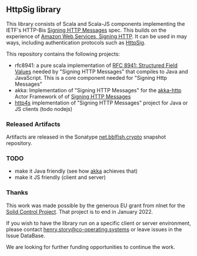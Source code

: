 ## HttpSig library

This library consists of Scala and Scala-JS components implementing the
IETF's HTTP-Bis [Signing HTTP Messages](https://httpwg.org/http-extensions/draft-ietf-httpbis-message-signatures.html)
spec. This builds on the experience of [Amazon Web Services, Signing HTTP](https://docs.aws.amazon.com/general/latest/gr/sigv4_signing.html).
It can be used in may ways, including authentication protocols such as
[HttpSig](https://github.com/solid/authentication-panel/blob/main/proposals/HttpSignature.md).

This repository contains the following projects:

* rfc8941: a pure scala implementation
  of [RFC 8941: Structured Field Values](https://datatracker.ietf.org/doc/html/rfc8941) 
  needed by "Signing HTTP Messages" that compiles to Java and JavaScript. This is a core component needed for "Signing Http Messages"
* akka: Implementation of "Signing HTTP Messages" for the [akka-http](https://akka.io/) Actor Framework of
  of [Signing HTTP Messages](https://www.ietf.org/archive/id/draft-ietf-httpbis-message-signatures-07.html)
* [http4s](https://http4s.org) implementation of "Signing HTTP Messages" project for Java or JS clients (todo nodejs)

### Released Artifacts

Artifacts are released in the Sonatype [net.bblfish.crypto](https://oss.sonatype.org/content/repositories/snapshots/net/bblfish/crypto/) 
snapshot repository.

### TODO

* make it Java friendly (see how [akka](https://akka.io/) achieves that)
* make it JS friendly (client and server)

### Thanks

This work was made possible by the generous EU grant from nlnet for 
the [Solid Control Project](https://nlnet.nl/project/SolidControl/).
That project is to end in January 2022. 

If you wish to have the library run on a specific client or server environment, please
contact [henry.story@co-operating.systems](mailto:henry.story@co-operating.systems) or leave
issues in the Issue DataBase.

We are looking for further funding opportunities to continue the work.